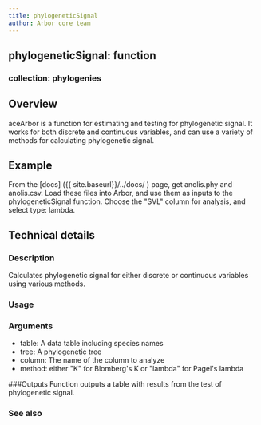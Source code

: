 ```yaml
---
title: phylogeneticSignal
author: Arbor core team
---
```


## phylogeneticSignal: function

### collection: phylogenies

## Overview

aceArbor is a function for estimating and testing for phylogenetic signal. It works for
both discrete and continuous variables, and can use a variety of methods for calculating
phylogenetic signal.

## Example

From the [docs] ({{ site.baseurl}}/../docs/ ) page, get anolis.phy and anolis.csv.
Load these files into Arbor, and use them as inputs to the phylogeneticSignal function. Choose
the "SVL" column for analysis, and select type: lambda.

## Technical details

### Description
Calculates phylogenetic signal for either discrete or continuous variables using
various methods.

### Usage

### Arguments
- table: A data table including species names
- tree: A phylogenetic tree
- column: The name of the column to analyze
- method: either "K" for Blomberg's K or "lambda" for Pagel's lambda

###Outputs
Function outputs a table with results from the test of phylogenetic signal.

### See also
